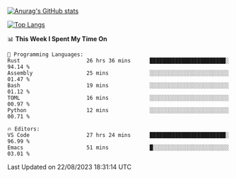 [![Anurag's GitHub stats](https://github-readme-stats.vercel.app/api?username=wugouzi&count_private=true)](https://github.com/anuraghazra/github-readme-stats)

[![Top Langs](https://github-readme-stats.vercel.app/api/top-langs/?username=wugouzi&layout=compact&count_private=true&hide=html)](https://github.com/anuraghazra/github-readme-stats)

<!--START_SECTION:waka-->
📊 **This Week I Spent My Time On** 

```text
💬 Programming Languages: 
Rust                     26 hrs 36 mins      ████████████████████████░   94.14 % 
Assembly                 25 mins             ░░░░░░░░░░░░░░░░░░░░░░░░░   01.47 % 
Bash                     19 mins             ░░░░░░░░░░░░░░░░░░░░░░░░░   01.12 % 
TOML                     16 mins             ░░░░░░░░░░░░░░░░░░░░░░░░░   00.97 % 
Python                   12 mins             ░░░░░░░░░░░░░░░░░░░░░░░░░   00.71 % 

🔥 Editors: 
VS Code                  27 hrs 24 mins      ████████████████████████░   96.99 % 
Emacs                    51 mins             █░░░░░░░░░░░░░░░░░░░░░░░░   03.01 % 
```


 Last Updated on 22/08/2023 18:31:14 UTC
<!--END_SECTION:waka-->

<!--
**wugouzi/wugouzi** is a ✨ _special_ ✨ repository because its `README.md` (this file) appears on your GitHub profile.

Here are some ideas to get you started:

- 🔭 I’m currently working on ...
- 🌱 I’m currently learning ...
- 👯 I’m looking to collaborate on ...
- 🤔 I’m looking for help with ...
- 💬 Ask me about ...
- 📫 How to reach me: ...
- 😄 Pronouns: ...
- ⚡ Fun fact: ...
-->
